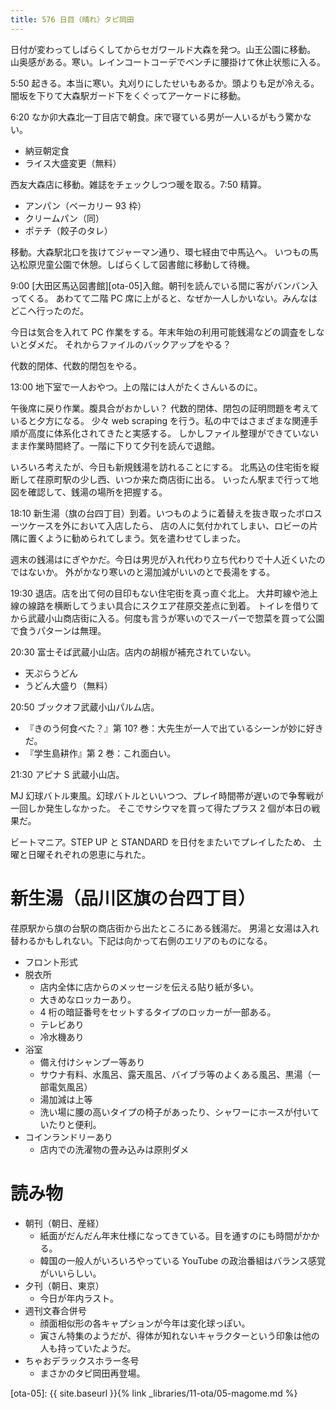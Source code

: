 ```yaml
---
title: 576 日目（晴れ）タピ岡田
---
```


日付が変わってしばらくしてからセガワールド大森を発つ。山王公園に移動。
山奥感がある。寒い。レインコートコーデでベンチに腰掛けて休止状態に入る。

5:50 起きる。本当に寒い。丸刈りにしたせいもあるか。頭よりも足が冷える。
闇坂を下りて大森駅ガード下をくぐってアーケードに移動。

6:20 なか卯大森北一丁目店で朝食。床で寝ている男が一人いるがもう驚かない。
* 納豆朝定食
* ライス大盛変更（無料）

西友大森店に移動。雑誌をチェックしつつ暖を取る。7:50 精算。
* アンパン（ベーカリー 93 枠）
* クリームパン（同）
* ポテチ（餃子のタレ）

移動。大森駅北口を抜けてジャーマン通り、環七経由で中馬込へ。
いつもの馬込松原児童公園で休憩。しばらくして図書館に移動して待機。

9:00 [大田区馬込図書館][ota-05]入館。朝刊を読んでいる間に客がバンバン入ってくる。
あわてて二階 PC 席に上がると、なぜか一人しかいない。みんなはどこへ行ったのだ。

今日は気合を入れて PC 作業をする。年末年始の利用可能銭湯などの調査をしないとダメだ。
それからファイルのバックアップをやる？

代数的閉体、代数的閉包をやる。

13:00 地下室で一人おやつ。上の階には人がたくさんいるのに。

午後席に戻り作業。腹具合がおかしい？
代数的閉体、閉包の証明問題を考えていると夕方になる。
少々 web scraping を行う。私の中ではさまざまな関連手順が高度に体系化されてきたと実感する。
しかしファイル整理ができていないまま作業時間終了。一階に下りて夕刊を読んで退館。

いろいろ考えたが、今日も新規銭湯を訪れることにする。
北馬込の住宅街を縦断して荏原町駅の少し西、いつか来た商店街に出る。
いったん駅まで行って地図を確認して、銭湯の場所を把握する。

18:10 新生湯（旗の台四丁目）到着。いつものように着替えを抜き取ったボロスーツケースを外において入店したら、
店の人に気付かれてしまい、ロビーの片隅に置くように勧められてしまう。気を遣わせてしまった。

週末の銭湯はにぎやかだ。今日は男児が入れ代わり立ち代わりで十人近くいたのではないか。
外がかなり寒いのと湯加減がいいのとで長湯をする。

19:30 退店。店を出て何の目印もない住宅街を真っ直ぐ北上。
大井町線や池上線の線路を横断してうまい具合にスクエア荏原交差点に到着。
トイレを借りてから武蔵小山商店街に入る。何度も言うが寒いのでスーパーで惣菜を買って公園で食うパターンは無理。

20:30 富士そば武蔵小山店。店内の胡椒が補充されていない。
* 天ぷらうどん
* うどん大盛り（無料）

20:50 ブックオフ武蔵小山パルム店。
* 『きのう何食べた？』第 10? 巻：大先生が一人で出ているシーンが妙に好きだ。
* 『学生島耕作』第 2 巻：これ面白い。

21:30 アピナ S 武蔵小山店。

MJ 幻球バトル東風。幻球バトルといいつつ、プレイ時間帯が遅いので争奪戦が一回しか発生しなかった。
そこでサシウマを買って得たプラス 2 個が本日の戦果だ。

ビートマニア。STEP UP と STANDARD を日付をまたいでプレイしたため、
土曜と日曜それぞれの恩恵に与れた。

# 新生湯（品川区旗の台四丁目）

荏原駅から旗の台駅の商店街から出たところにある銭湯だ。
男湯と女湯は入れ替わるかもしれない。下記は向かって右側のエリアのものになる。

* フロント形式
* 脱衣所
  * 店内全体に店からのメッセージを伝える貼り紙が多い。
  * 大きめなロッカーあり。
  * 4 桁の暗証番号をセットするタイプのロッカーが一部ある。
  * テレビあり
  * 冷水機あり
* 浴室
  * 備え付けシャンプー等あり
  * サウナ有料、水風呂、露天風呂、バイブラ等のよくある風呂、黒湯（一部電気風呂）
  * 湯加減は上等
  * 洗い場に腰の高いタイプの椅子があったり、シャワーにホースが付いていたりと便利。
* コインランドリーあり
  * 店内での洗濯物の畳み込みは原則ダメ

# 読み物

* 朝刊（朝日、産経）
  * 紙面がだんだん年末仕様になってきている。目を通すのにも時間がかかる。
  * 韓国の一般人がいろいろやっている YouTube の政治番組はバランス感覚がいいらしい。
* 夕刊（朝日、東京）
  * 今日が年内ラスト。
* 週刊文春合併号
  * 顔面相似形の各キャプションが今年は変化球っぽい。
  * 寅さん特集のようだが、得体が知れないキャラクターという印象は他の人も持っていたようだ。
* ちゃおデラックスホラー冬号
  * まさかのタピ岡田再登場。

[ota-05]: {{ site.baseurl }}{% link _libraries/11-ota/05-magome.md %}
